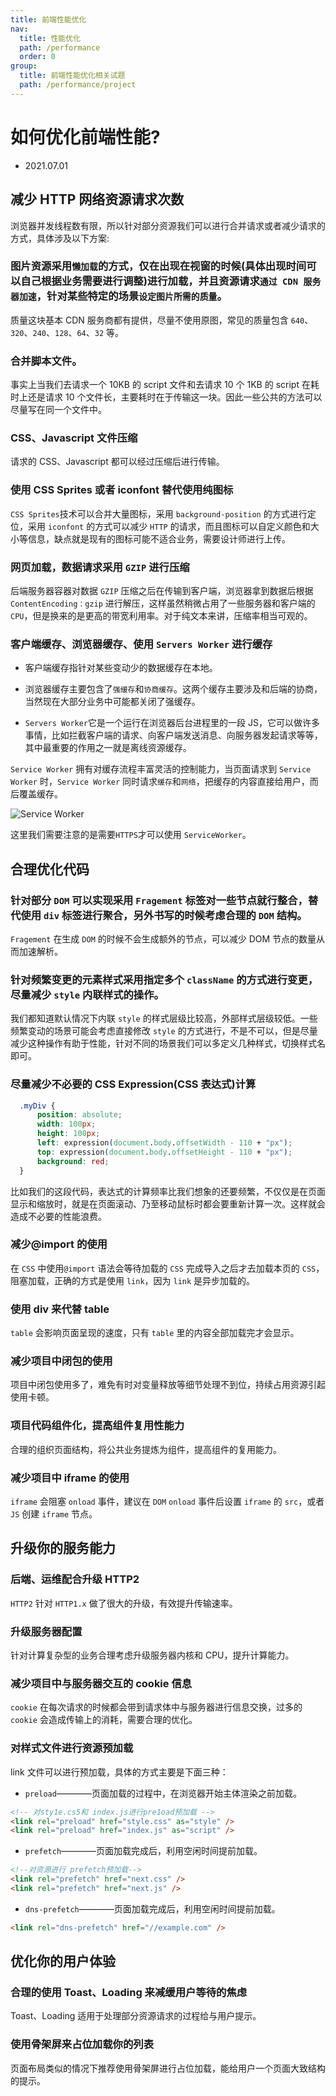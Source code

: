 ```yaml
---
title: 前端性能优化
nav:
  title: 性能优化
  path: /performance
  order: 0
group:
  title: 前端性能优化相关试题
  path: /performance/project
---
```


# 如何优化前端性能?

- 2021.07.01

## 减少 HTTP 网络资源请求次数

浏览器并发线程数有限，所以针对部分资源我们可以进行合并请求或者减少请求的方式，具体涉及以下方案:

### **图片资源采用`懒加载`的方式，仅在出现在视窗的时候(具体出现时间可以自己根据业务需要进行调整)进行加载，并且资源请求`通过 CDN 服务器加速`，针对某些特定的场景`设定图片所需的质量`。**

质量这块基本 CDN 服务商都有提供，尽量不使用原图，常见的质量包含 `640`、`320`、`240`、`128`、`64`、`32` 等。

### **合并脚本文件。**

事实上当我们去请求一个 10KB 的 script 文件和去请求 10 个 1KB 的 script 在耗时上还是请求 10 个文件长，主要耗时在于传输这一块。因此一些公共的方法可以尽量写在同一个文件中。

### **CSS、Javascript 文件压缩**

请求的 CSS、Javascript 都可以经过压缩后进行传输。

### **使用 CSS Sprites 或者 iconfont 替代使用纯图标**

`CSS Sprites`技术可以合并大量图标，采用 `background-position` 的方式进行定位，采用 `iconfont` 的方式可以减少 `HTTP` 的请求，而且图标可以自定义颜色和大小等信息，缺点就是现有的图标可能不适合业务，需要设计师进行上传。

### **网页加载，数据请求采用 `GZIP` 进行压缩**

后端服务器容器对数据 `GZIP` 压缩之后在传输到客户端，浏览器拿到数据后根据 `ContentEncoding：gzip` 进行解压，这样虽然稍微占用了一些服务器和客户端的 `CPU`，但是换来的是更高的带宽利用率。对于纯文本来讲，压缩率相当可观的。

### **客户端缓存、浏览器缓存、使用 `Servers Worker` 进行缓存**

- 客户端缓存指针对某些变动少的数据缓存在本地。

- 浏览器缓存主要包含了`强缓存`和`协商缓存`。这两个缓存主要涉及和后端的协商，当然现在大部分业务中可能都关闭了强缓存。

- `Servers Worker`它是一个运行在浏览器后台进程里的一段 JS，它可以做许多事情，比如拦截客户端的请求、向客户端发送消息、向服务器发起请求等等，其中最重要的作用之一就是离线资源缓存。

`Service Worker` 拥有对缓存流程丰富灵活的控制能力，当页面请求到 `Service Worker` 时，`Service Worker` 同时请求`缓存`和`网络`，把缓存的内容直接给用户，而后覆盖缓存。

![Service Worker](https://img-blog.csdnimg.cn/20210701204230827.png?x-oss-process=image/watermark,type_ZmFuZ3poZW5naGVpdGk,shadow_10,text_aHR0cHM6Ly9ibG9nLmNzZG4ubmV0L3hqbDI3MTMxNA==,size_16,color_FFFFFF,t_70)

这里我们需要注意的是需要`HTTPS`才可以使用 `ServiceWorker`。

## 合理优化代码

### **针对部分 `DOM` 可以实现采用 `Fragement` 标签对一些节点就行整合，替代使用 `div` 标签进行聚合，另外书写的时候考虑合理的 `DOM` 结构。**

`Fragement` 在生成 `DOM` 的时候不会生成额外的节点，可以减少 DOM 节点的数量从而加速解析。

### **针对频繁变更的元素样式采用指定多个 `className` 的方式进行变更，尽量减少 `style` 内联样式的操作。**

我们都知道默认情况下内联 `style` 的样式层级比较高，外部样式层级较低。一些频繁变动的场景可能会考虑直接修改 `style` 的方式进行，不是不可以，但是尽量减少这种操作有助于性能，针对不同的场景我们可以多定义几种样式，切换样式名即可。

### **尽量减少不必要的 CSS Expression(CSS 表达式)计算**

```CSS
  .myDiv {
      position: absolute;
      width: 100px;
      height: 100px;
      left: expression(document.body.offsetWidth - 110 + "px");
      top: expression(document.body.offsetHeight - 110 + "px");
      background: red;
  }
```

比如我们的这段代码，表达式的计算频率比我们想象的还要频繁，不仅仅是在页面显示和缩放时，就是在页面滚动、乃至移动鼠标时都会要重新计算一次。这样就会造成不必要的性能浪费。

### **减少@import 的使用**

在 `CSS` 中使用`@import` 语法会等待加载的 `CSS` 完成导入之后才去加载本页的 `CSS`，阻塞加载，正确的方式是使用 `link`，因为 `link` 是异步加载的。

### **使用 div 来代替 table**

`table` 会影响页面呈现的速度，只有 `table` 里的内容全部加载完才会显示。

### **减少项目中闭包的使用**

项目中闭包使用多了，难免有时对变量释放等细节处理不到位，持续占用资源引起使用卡顿。

### **项目代码组件化，提高组件复用性能力**

合理的组织页面结构，将公共业务提炼为组件，提高组件的复用能力。

### **减少项目中 iframe 的使用**

`iframe` 会阻塞 `onload` 事件，建议在 `DOM` `onload` 事件后设置 `iframe` 的 `src`，或者 `JS` 创建 `iframe` 节点。

## 升级你的服务能力

### **后端、运维配合升级 HTTP2**

`HTTP2` 针对 `HTTP1.x` 做了很大的升级，有效提升传输速率。

### **升级服务器配置**

针对计算复杂型的业务合理考虑升级服务器内核和 CPU，提升计算能力。

### **减少项目中与服务器交互的 cookie 信息**

`cookie` 在每次请求的时候都会带到请求体中与服务器进行信息交换，过多的 `cookie` 会造成传输上的消耗，需要合理的优化。

### **对样式文件进行资源预加载**

link 文件可以进行预加载，具体的方式主要是下面三种：

- `preload`————页面加载的过程中，在浏览器开始主体渲染之前加载。

```html
<!-- 对sty1e.cs5和 index.js进行pre1oad预加载 -->
<link rel="preload" href="style.css" as="style" />
<link rel="preload" href="index.js" as="script" />
```

- `prefetch`————页面加载完成后，利用空闲时间提前加载。

```html
<!--对资源进行 prefetch预加载-->
<link rel="prefetch" href="next.css" />
<link rel="prefetch" href="next.js" />
```

- `dns-prefetch`————页面加载完成后，利用空闲时间提前加载。

```html
<link rel="dns-prefetch" href="//example.com" />
```

## 优化你的用户体验

### **合理的使用 Toast、Loading 来减缓用户等待的焦虑**

Toast、Loading 适用于处理部分资源请求的过程给与用户提示。

### **使用骨架屏来占位加载你的列表**

页面布局类似的情况下推荐使用骨架屏进行占位加载，能给用户一个页面大致结构的提示。
